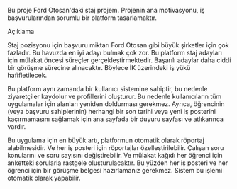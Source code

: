 
Bu proje Ford Otosan'daki staj projem. Projenin ana motivasyonu, iş başvurularından sorumlu bir platform tasarlamaktır.

Açıklama

Staj pozisyonu için başvuru miktarı Ford Otosan gibi büyük şirketler için çok fazladır. Bu havuzda en iyi adayı bulmak çok zor. Bu platform staj adayları için mülakat öncesi süreçler gerçekleştirmektedir. Başarılı adaylar daha ciddi bir görüşme sürecine alınacaktır. Böylece İK üzerindeki iş yükü hafifletilecek.

Bu platform aynı zamanda bir kullanıcı sistemine sahiptir, bu nedenle ziyaretçiler kaydolur ve profillerini oluşturur. Bu nedenle kullanıcıların tüm uygulamalar için alanları yeniden doldurması gerekmez. Ayrıca, öğrencinin (veya başvuru sahiplerinin) herhangi bir son tarihi veya yeni iş posterini kaçırmamasını sağlamak için ana sayfada bir duyuru sayfası ve atlıkarınca vardır.

Bu uygulama için en büyük artı, platformun otomatik olarak röportaj alabilmesidir. Ve her iş posteri için röportajlar özelleştirilebilir. Çalışan soru konularını ve soru sayısını değiştirebilir. Ve mülakat kağıdı her öğrenci için anketteki sorularla rastgele oluşturulacaktır. Bu yüzden her iş posteri ve her öğrenci için bir görüşme belgesi hazırlamanız gerekmez. Sistem bu işlemi otomatik olarak yapabilir.
